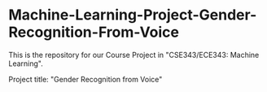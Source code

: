 # Machine-Learning-Project-Gender-Recognition-From-Voice

This is the repository for our Course Project in "CSE343/ECE343: Machine Learning".

Project title: "Gender Recognition from Voice"

